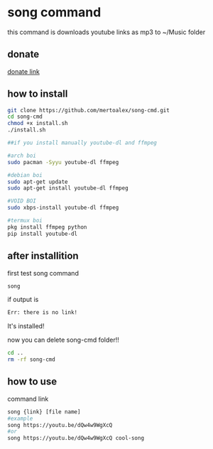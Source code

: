 # song command
this command is downloads youtube links as mp3 to ~/Music folder

## donate
[donate link](https://mertoalex.github.io)

## how to install
```sh
git clone https://github.com/mertoalex/song-cmd.git
cd song-cmd
chmod +x install.sh
./install.sh

##if you install manually youtube-dl and ffmpeg

#arch boi
sudo pacman -Syyu youtube-dl ffmpeg

#debian boi
sudo apt-get update
sudo apt-get install youtube-dl ffmpeg

#VOID BOI
sudo xbps-install youtube-dl ffmpeg

#termux boi
pkg install ffmpeg python
pip install youtube-dl
```

## after installition
first test song command
```sh
song
```
if output is
```sh
Err: there is no link!
```
It's installed!

now you can delete song-cmd folder\!\!
```sh
cd ..
rm -rf song-cmd
```

## how to use
command link
```sh
song {link} [file name]
#example
song https://youtu.be/dQw4w9WgXcQ
#or
song https://youtu.be/dQw4w9WgXcQ cool-song
````
